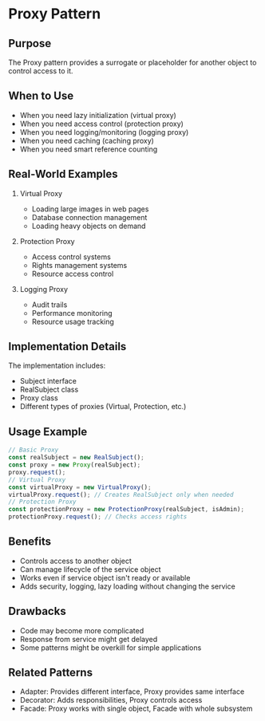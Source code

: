 # Proxy Pattern

## Purpose
The Proxy pattern provides a surrogate or placeholder for another object to control access to it.

## When to Use
- When you need lazy initialization (virtual proxy)
- When you need access control (protection proxy)
- When you need logging/monitoring (logging proxy)
- When you need caching (caching proxy)
- When you need smart reference counting

## Real-World Examples
1. Virtual Proxy
   - Loading large images in web pages
   - Database connection management
   - Loading heavy objects on demand

2. Protection Proxy
   - Access control systems
   - Rights management systems
   - Resource access control

3. Logging Proxy
   - Audit trails
   - Performance monitoring
   - Resource usage tracking

## Implementation Details
The implementation includes:
- Subject interface
- RealSubject class
- Proxy class
- Different types of proxies (Virtual, Protection, etc.)

## Usage Example 
```typescript
// Basic Proxy
const realSubject = new RealSubject();
const proxy = new Proxy(realSubject);
proxy.request();
// Virtual Proxy
const virtualProxy = new VirtualProxy();
virtualProxy.request(); // Creates RealSubject only when needed
// Protection Proxy
const protectionProxy = new ProtectionProxy(realSubject, isAdmin);
protectionProxy.request(); // Checks access rights
```

## Benefits
- Controls access to another object
- Can manage lifecycle of the service object
- Works even if service object isn't ready or available
- Adds security, logging, lazy loading without changing the service

## Drawbacks
- Code may become more complicated
- Response from service might get delayed
- Some patterns might be overkill for simple applications

## Related Patterns
- Adapter: Provides different interface, Proxy provides same interface
- Decorator: Adds responsibilities, Proxy controls access
- Facade: Proxy works with single object, Facade with whole subsystem